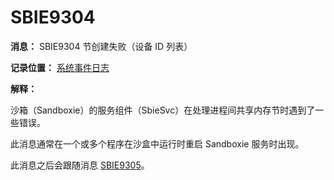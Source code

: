 # SBIE9304

**消息：** SBIE9304 节创建失败（设备 ID 列表）

**记录位置：** [系统事件日志](SystemEventLog.md)

**解释：**

沙箱（Sandboxie）的服务组件（SbieSvc）在处理进程间共享内存节时遇到了一些错误。

此消息通常在一个或多个程序在沙盒中运行时重启 Sandboxie 服务时出现。

此消息之后会跟随消息 [SBIE9305](SBIE9305.md)。
